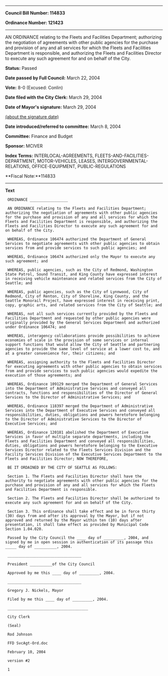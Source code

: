 

********

**Council Bill Number: 114833**
   
**Ordinance Number: 121423**
********

 AN ORDINANCE relating to the Fleets and Facilities Department; authorizing the negotiation of agreements with other public agencies for the purchase and provision of any and all services for which the Fleets and Facilities Department is responsible, and authorizing the Fleets and Facilities Director to execute any such agreement for and on behalf of the City.

**Status:** Passed
   
**Date passed by Full Council:** March 22, 2004
   
**Vote:** 8-0 (Excused: Conlin)
   
**Date filed with the City Clerk:** March 29, 2004
   
**Date of Mayor's signature:** March 29, 2004
   
[(about the signature date)](/~public/approvaldate.htm)
   
   
   
**Date introduced/referred to committee:** March 8, 2004
   
**Committee:** Finance and Budget
   
**Sponsor:** MCIVER
   
   
**Index Terms:** INTERLOCAL-AGREEMENTS, FLEETS-AND-FACILITIES-DEPARTMENT, MOTOR-VEHICLES, LEASES, INTERGOVERNMENTAL-RELATIONS, OFFICE-EQUIPMENT, PUBLIC-REGULATIONS

**Fiscal Note:**114833

********

**Text**
   
```
 ORDINANCE _________________

 AN ORDINANCE relating to the Fleets and Facilities Department; authorizing the negotiation of agreements with other public agencies for the purchase and provision of any and all services for which the Fleets and Facilities Department is responsible, and authorizing the Fleets and Facilities Director to execute any such agreement for and on behalf of the City.

 WHEREAS, Ordinance 106474 authorized the Department of General Services to negotiate agreements with other public agencies to obtain services from and provide services to such public agencies; and

 WHEREAS, Ordinance 106474 authorized only the Mayor to execute any such agreement; and

 WHEREAS, public agencies, such as the City of Redmond, Washington State Patrol, Sound Transit, and King County have expressed interest in receiving vehicle maintenance and related services from the City of Seattle; and

 WHEREAS, public agencies, such as the City of Lynnwood, City of Redmond, City of Renton, City of Shoreline, King County, and the Seattle Monorail Project, have expressed interest in receiving print, copy, graphic arts, and related services from the City of Seattle; and

 WHEREAS, not all such services currently provided by the Fleets and Facilities Department and requested by other public agencies were originally provided by the General Services Department and authorized under Ordinance 106474; and

 WHEREAS, interagency collaborations provide possibilities to achieve economies of scale in the provision of some services or internal support functions that would allow the City of Seattle and partnering agencies to provide the same level of service at a lower cost to, and at a greater convenience for, their citizens; and

 WHEREAS, assigning authority to the Fleets and Facilities Director for executing agreements with other public agencies to obtain services from and provide services to such public agencies would expedite the execution of those agreements; and

 WHEREAS, Ordinance 109129 merged the Department of General Services into the Department of Administrative Services and conveyed all contracts, functions and responsibilities of the Director of General Services to the Director of Administrative Services; and

 WHEREAS, Ordinance 118397 merged the Department of Administrative Services into the Department of Executive Services and conveyed all responsibilities, duties, obligations and powers heretofore belonging to the Director of Administrative Services to the Director of Executive Services; and

 WHEREAS, Ordinance 120181 abolished the Department of Executive Services in favor of multiple separate departments, including the Fleets and Facilities Department and conveyed all responsibilities, duties, obligations and powers heretofore belonging to the Executive Services Director related to the Fleets Services Division and the Facility Services Division of the Executive Services Department to the Fleets and Facilities Director; NOW THEREFORE,

 BE IT ORDAINED BY THE CITY OF SEATTLE AS FOLLOWS:

 Section 1. The Fleets and Facilities Director shall have the authority to negotiate agreements with other public agencies for the purchase and provision of any and all services for which the Fleets and Facilities Department is responsible.

 Section 2. The Fleets and Facilities Director shall be authorized to execute any such agreement for and on behalf of the City.

 Section 3. This ordinance shall take effect and be in force thirty (30) days from and after its approval by the Mayor, but if not approved and returned by the Mayor within ten (10) days after presentation, it shall take effect as provided by Municipal Code Section 1.04.020.

 Passed by the City Council the ____ day of _________, 2004, and signed by me in open session in authentication of its passage this _____ day of __________, 2004.

 _________________________________

 President __________of the City Council

 Approved by me this ____ day of _________, 2004.

 _________________________________

 Gregory J. Nickels, Mayor

 Filed by me this ____ day of _________, 2004.

 ____________________________________

 City Clerk

 (Seal)

 Rod Johnson

 FFD SvcAgt-Ord.doc

 February 10, 2004

 version #2

 1

```
